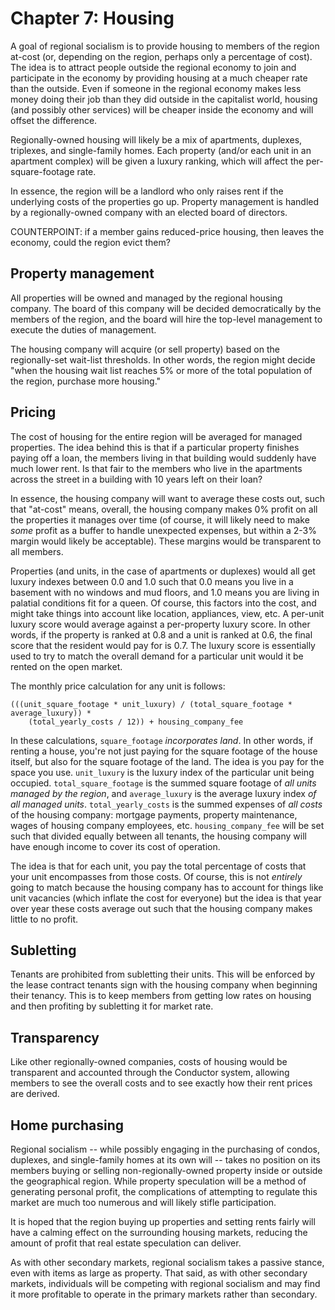 # Chapter 7: Housing

A goal of regional socialism is to provide housing to members of the region at-cost (or, depending on the region, perhaps only a percentage of cost). The idea is to attract people outside the regional economy to join and participate in the economy by providing housing at a much cheaper rate than the outside. Even if someone in the regional economy makes less money doing their job than they did outside in the capitalist world, housing (and possibly other services) will be cheaper inside the economy and will offset the difference.

Regionally-owned housing will likely be a mix of apartments, duplexes, triplexes, and single-family homes. Each property (and/or each unit in an apartment complex) will be given a luxury ranking, which will affect the per-square-footage rate.

In essence, the region will be a landlord who only raises rent if the underlying costs of the properties go up. Property management is handled by a regionally-owned company with an elected board of directors.

COUNTERPOINT: if a member gains reduced-price housing, then leaves the economy, could the region evict them?

## Property management

All properties will be owned and managed by the regional housing company. The board of this company will be decided democratically by the members of the region, and the board will hire the top-level management to execute the duties of management.

The housing company will acquire (or sell property) based on the regionally-set wait-list thresholds. In other words, the region might decide "when the housing wait list reaches 5% or more of the total population of the region, purchase more housing."

## Pricing

The cost of housing for the entire region will be averaged for managed properties. The idea behind this is that if a particular property finishes paying off a loan, the members living in that building would suddenly have much lower rent. Is that fair to the members who live in the apartments across the street in a building with 10 years left on their loan?

In essence, the housing company will want to average these costs out, such that "at-cost" means, overall, the housing company makes 0% profit on all the properties it manages over time (of course, it will likely need to make *some* profit as a buffer to handle unexpected expenses, but within a 2-3% margin would likely be acceptable). These margins would be transparent to all members.

Properties (and units, in the case of apartments or duplexes) would all get luxury indexes between 0.0 and 1.0 such that 0.0 means you live in a basement with no windows and mud floors, and 1.0 means you are living in palatial conditions fit for a queen. Of course, this factors into the cost, and might take things into account like location, appliances, view, etc. A per-unit luxury score would average against a per-property luxury score. In other words, if the property is ranked at 0.8 and a unit is ranked at 0.6, the final score that the resident would pay for is 0.7. The luxury score is essentially used to try to match the overall demand for a particular unit would it be rented on the open market.

The monthly price calculation for any unit is follows:

```
(((unit_square_footage * unit_luxury) / (total_square_footage * average_luxury)) *
    (total_yearly_costs / 12)) + housing_company_fee
```

In these calculations, `square_footage` *incorporates land*. In other words, if renting a house, you're not just paying for the square footage of the house itself, but also for the square footage of the land. The idea is you pay for the space you use. `unit_luxury` is the luxury index of the particular unit being occupied. `total_square_footage` is the summed square footage of *all units managed by the region*, and `average_luxury` is the average luxury index *of all managed units*. `total_yearly_costs` is the summed expenses of *all costs* of the housing company: mortgage payments, property maintenance, wages of housing company employees, etc. `housing_company_fee` will be set such that divided equally between all tenants, the housing company will have enough income to cover its cost of operation.

The idea is that for each unit, you pay the total percentage of costs that your unit encompasses from those costs. Of course, this is not *entirely* going to match because the housing company has to account for things like unit vacancies (which inflate the cost for everyone) but the idea is that year over year these costs average out such that the housing company makes little to no profit.

## Subletting

Tenants are prohibited from subletting their units. This will be enforced by the lease contract tenants sign with the housing company when beginning their tenancy. This is to keep members from getting low rates on housing and then profiting by subletting it for market rate.

## Transparency

Like other regionally-owned companies, costs of housing would be transparent and accounted through the Conductor system, allowing members to see the overall costs and to see exactly how their rent prices are derived.

## Home purchasing

Regional socialism -- while possibly engaging in the purchasing of condos, duplexes, and single-family homes at its own will -- takes no position on its members buying or selling non-regionally-owned property inside or outside the geographical region. While property speculation will be a method of generating personal profit, the complications of attempting to regulate this market are much too numerous and will likely stifle participation.

It is hoped that the region buying up properties and setting rents fairly will have a calming effect on the surrounding housing markets, reducing the amount of profit that real estate speculation can deliver.

As with other secondary markets, regional socialism takes a passive stance, even with items as large as property. That said, as with other secondary markets, individuals will be competing with regional socialism and may find it more profitable to operate in the primary markets rather than secondary.

